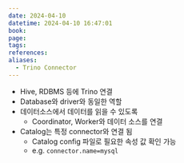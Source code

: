 ```yaml
---
date: 2024-04-10
datetime: 2024-04-10 16:47:01
book: 
page: 
tags: 
references: 
aliases:
  - Trino Connector
---
```

- Hive, RDBMS 등에 Trino 연결
- Database와 driver와 동일한 역할
- 데이터소스에서 데이터를 읽을 수 있도록
  - Coordinator, Worker와 데이터 소스를 연결
- Catalog는 특정 connector와 연결 됨
  - Catalog config 파일로 필요한 속성 값 확인 가능
  - e.g. `connector.name=mysql`